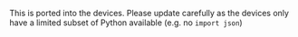 This is ported into the devices.  Please update carefully as the devices only have a limited subset of Python available (e.g. no `import json`)